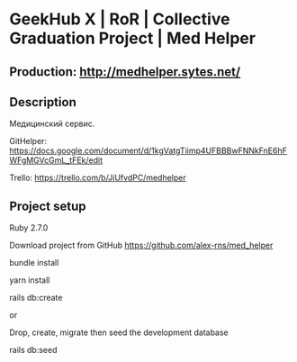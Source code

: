 # **GeekHub X | RoR | Collective Graduation Project | Med Helper**

## Production: http://medhelper.sytes.net/

## Description
Медицинский сервис.

GitHelper: https://docs.google.com/document/d/1kgVatgTiimp4UFBBBwFNNkFnE6hFWFgMGVcGmL_tFEk/edit

Trello: https://trello.com/b/JjUfvdPC/medhelper


## Project setup
  Ruby 2.7.0

Download project from GitHub
https://github.com/alex-rns/med_helper

bundle install

yarn install

rails db:create

or

Drop, create, migrate then seed the development database

rails db:seed